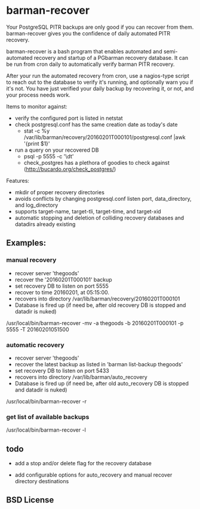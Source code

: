 # barman-recover

Your PostgreSQL PITR backups are only good if you can recover from them.  barman-recover gives you the confidence of daily automated PITR recovery.

barman-recover is a bash program that enables automated and semi-automated recovery and startup of a PGbarman recovery database.  It can be run from cron daily to automatically verify barman PITR recovery.    

After your run the automated recovery from cron, use a nagios-type script to reach out to the database to verify it's running, and optionally warn you if it's not.  You have just verified your daily backup by recovering it, or not, and your process needs work.  

Items to monitor against:

* verify the configured port is listed in netstat
* check postgresql.conf has the same creation date as today's date
  * stat -c %y /var/lib/barman/recovery/20160201T000101/postgresql.conf |awk '{print $1}'
* run a query on your recovered DB
  * psql -p 5555 -c '\dt'
  * check_postgres has a plethora of goodies to check against (http://bucardo.org/check_postgres/)

Features:

* mkdir of proper recovery directories
* avoids conflicts by changing postgresql.conf listen port, data_directory, and log_directory
* supports target-name, target-tli, target-time, and target-xid
* automatic stopping and deletion of colliding recovery databases and datadirs already existing

## Examples:

### manual recovery

* recover server 'thegoods'
* recover the '20160201T000101' backup
* set recovery DB to listen on port 5555
* recover to time 20160201, at 05:15:00.
* recovers into directory /var/lib/barman/recovery/20160201T000101
* Database is fired up (if need be, after old recovery DB is stopped and datadir is nuked)

/usr/local/bin/barman-recover -mv -a thegoods -b 20160201T000101 -p 5555 -T 20160201051500

### automatic recovery

* recover server 'thegoods'
* recover the latest backup as listed in 'barman list-backup thegoods'
* set recovery DB to listen on port 5433
* recovers into directory /var/lib/barman/auto_recovery
* Database is fired up (if need be, after old auto_recovery DB is stopped and datadir is nuked)

/usr/local/bin/barman-recover -r

### get list of available backups

/usr/local/bin/barman-recover -l

## todo

* add a stop and/or delete flag for the recovery database

* add configurable options for auto_recovery and manual recover directory destinations

## BSD License
